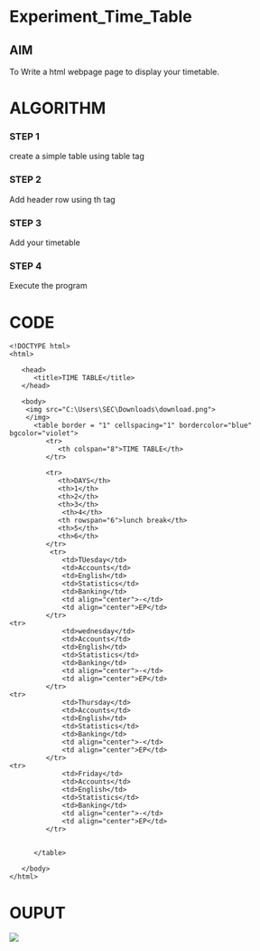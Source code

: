 # Experiment_Time_Table

## AIM
To Write a html webpage page to display your timetable.

# ALGORITHM
### STEP 1
create a simple table using table tag
### STEP 2
Add header row using th tag
### STEP 3
Add your timetable
### STEP 4
Execute the program

# CODE
```
<!DOCTYPE html>
<html>

   <head>
      <title>TIME TABLE</title>
   </head>
	
   <body>
	<img src="C:\Users\SEC\Downloads\download.png">
	</img>
      <table border = "1" cellspacing="1" bordercolor="blue" bgcolor="violet">
         <tr>
            <th colspan="8">TIME TABLE</th>
         </tr>
         
         <tr>
            <th>DAYS</th>
            <th>1</th>
            <th>2</th>
            <th>3</th>
             <th>4</th>
            <th rowspan="6">lunch break</th>
            <th>5</th>
            <th>6</th>
         </tr>
          <tr>
             <td>TUesday</td>
             <td>Accounts</td>
             <td>English</td>
             <td>Statistics</td>
             <td>Banking</td>
             <td align="center">-</td>
             <td align="center">EP</td>
         </tr>
<tr>
             <td>wednesday</td>
             <td>Accounts</td>
             <td>English</td>
             <td>Statistics</td>
             <td>Banking</td>
             <td align="center">-</td>
             <td align="center">EP</td>
         </tr>
<tr>
             <td>Thursday</td>
             <td>Accounts</td>
             <td>English</td>
             <td>Statistics</td>
             <td>Banking</td>
             <td align="center">-</td>
             <td align="center">EP</td>
         </tr>
<tr>
             <td>Friday</td>
             <td>Accounts</td>
             <td>English</td>
             <td>Statistics</td>
             <td>Banking</td>
             <td align="center">-</td>
             <td align="center">EP</td>
         </tr>
  
         
      </table>
      
   </body>
</html>

```
# OUPUT
![](logo.png)
